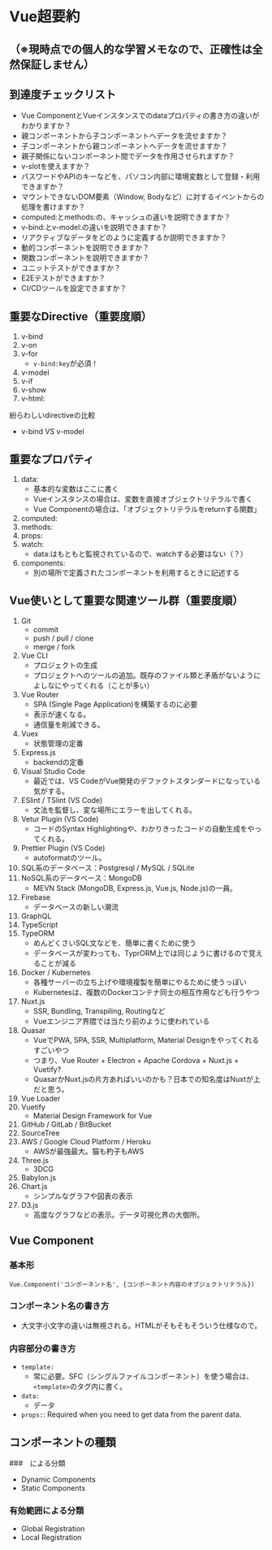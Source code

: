 # Vue超要約
## （※現時点での個人的な学習メモなので、正確性は全然保証しません）

## 到達度チェックリスト

- Vue ComponentとVueインスタンスでのdataプロパティの書き方の違いがわかりますか？
- 親コンポーネントから子コンポーネントへデータを流せますか？
- 子コンポーネントから親コンポーネントへデータを流せますか？
- 親子関係にないコンポーネント間でデータを作用させられますか？
- v-slotを使えますか？
- パスワードやAPIのキーなどを、パソコン内部に環境変数として登録・利用できますか？
- マウントできないDOM要素（Window, Bodyなど）に対するイベントからの処理を書けますか？
- computed:とmethods:の、キャッシュの違いを説明できますか？
- v-bind:とv-model:の違いを説明できますか？
- リアクティブなデータをどのように定義するか説明できますか？
- 動的コンポーネントを説明できますか？
- 関数コンポーネントを説明できますか？
- ユニットテストができますか？
- E2Eテストができますか？
- CI/CDツールを設定できますか？

## 重要なDirective（重要度順）

1. v-bind 
1. v-on
1. v-for
    - `v-bind:key`が必須！
1. v-model
1. v-if
1. v-show
1. v-html: 

紛らわしいdirectiveの比較
- v-bind VS v-model


## 重要なプロパティ

1. data:
    - 基本的な変数はここに書く
    - Vueインスタンスの場合は、変数を直接オブジェクトリテラルで書く
    - Vue Componentの場合は、「オブジェクトリテラルをreturnする関数」
1. computed:
1. methods:
1. props:
1. watch:
    - data:はもともと監視されているので、watchする必要はない（？）
1. components:
    - 別の場所で定義されたコンポーネントを利用するときに記述する


## Vue使いとして重要な関連ツール群（重要度順）

1. Git
    - commit
    - push / pull / clone
    - merge / fork
1. Vue CLI
    - プロジェクトの生成
    - プロジェクトへのツールの追加。既存のファイル類と矛盾がないようによしなにやってくれる（ことが多い）
1. Vue Router
    - SPA (Single Page Application)を構築するのに必要
    - 表示が速くなる。
    - 通信量を削減できる。
1. Vuex
    - 状態管理の定番
1. Express.js
    - backendの定番
1. Visual Studio Code
    - 最近では、VS CodeがVue開発のデファクトスタンダードになっている気がする。
1. ESlint / TSlint (VS Code)
    - 文法を監督し、変な場所にエラーを出してくれる。
1. Vetur Plugin (VS Code)
    - コードのSyntax Highlightingや、わかりきったコードの自動生成をやってくれる。
1. Prettier Plugin (VS Code)
    - autoformatのツール。
1. SQL系のデータベース：Postgresql / MySQL / SQLite
1. NoSQL系のデータベース：MongoDB
    - MEVN Stack (MongoDB, Express.js, Vue.js, Node.js)の一員。
1. Firebase
    - データベースの新しい潮流
1. GraphQL
1. TypeScript
1. TypeORM
    - めんどくさいSQL文などを、簡単に書くために使う
    - データベースが変わっても、TyprORM上では同じように書けるので覚えることが減る
1. Docker / Kubernetes
    - 各種サーバーの立ち上げや環境複製を簡単にやるために使うっぽい
    - Kubernetesは、複数のDockerコンテナ同士の相互作用なども行うやつ
1. Nuxt.js
    - SSR, Bundling, Transpiling, Routingなど
    - Vueエンジニア界隈では当たり前のように使われている
1. Quasar
    - VueでPWA, SPA, SSR, Multiplatform, Material Designをやってくれるすごいやつ
    - つまり、Vue Router + Electron + Apache Cordova + Nuxt.js + Vuetify?
    - QuasarかNuxt.jsの片方あればいいのかも？日本での知名度はNuxtが上だと思う。
1. Vue Loader
1. Vuetify
    - Material Design Framework for Vue
1. GitHub / GitLab / BitBucket
1. SourceTree
1. AWS / Google Cloud Platform / Heroku
    - AWSが最強最大。猫も杓子もAWS
1. Three.js
    - 3DCG
1. Babylon.js
1. Chart.js
    - シンプルなグラフや図表の表示
1. D3.js
    - 高度なグラフなどの表示。データ可視化界の大御所。

## Vue Component

### 基本形

```
Vue.Component('コンポーネント名', {コンポーネント内容のオブジェクトリテラル})
```

### コンポーネント名の書き方

- 大文字小文字の違いは無視される。HTMLがそもそもそういう仕様なので。

### 内容部分の書き方

- `template:`
    - 常に必要。SFC（シングルファイルコンポーネント）を使う場合は、`<template>`のタグ内に書く。
- `data:`
    - データ
- `props:`: Required when you need to get data from the parent data.

## コンポーネントの種類

###　による分類
- Dynamic Components
- Static Components

### 有効範囲による分類
- Global Registration
- Local Registration


